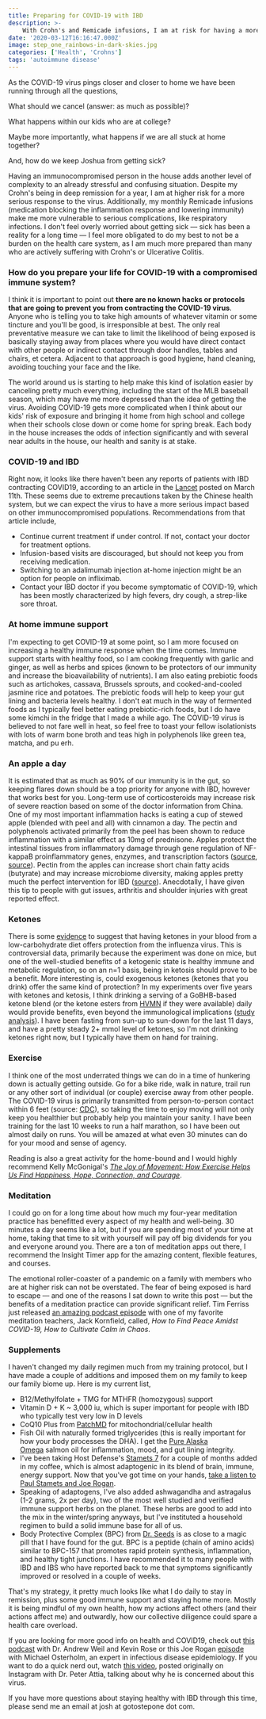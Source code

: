 ```yaml
---
title: Preparing for COVID-19 with IBD
description: >-
    With Crohn's and Remicade infusions, I am at risk for having a more severe response to the coronavirus. This is how I'm preparing for COVID-19 in my house and my life.
date: '2020-03-12T16:16:47.000Z'
image: step_one_rainbows-in-dark-skies.jpg
categories: ['Health', 'Crohns']
tags: 'autoimmune disease'
---
```


As the COVID-19 virus pings closer and closer to home we have been running through all the questions,

What should we cancel (answer: as much as possible)?

What happens within our kids who are at college?

Maybe more importantly, what happens if we are all stuck at home together?

And, how do we keep Joshua from getting sick?

Having an immunocompromised person in the house adds another level of complexity to an already stressful and confusing situation. Despite my Crohn's being in deep remission for a year, I am at higher risk for a more serious response to the virus. Additionally, my monthly Remicade infusions (medication blocking the inflammation response and lowering immunity) make me more vulnerable to serious complications, like respiratory infections. I don't feel overly worried about getting sick — sick has been a reality for a long time — I feel more obligated to do my best to not be a burden on the health care system, as I am much more prepared than many who are actively suffering with Crohn's or Ulcerative Colitis.

### How do you prepare your life for COVID-19 with a compromised immune system?

I think it is important to point out **there are no known hacks or protocols that are going to prevent you from contracting the COVID-19 virus**. Anyone who is telling you to take high amounts of whatever vitamin or some tincture and you'll be good, is irresponsible at best. The only real preventative measure we can take to limit the likelihood of being exposed is basically staying away from places where you would have direct contact with other people or indirect contact through door handles, tables and chairs, et cetera. Adjacent to that approach is good hygiene, hand cleaning, avoiding touching your face and the like.

The world around us is starting to help make this kind of isolation easier by canceling pretty much everything, including the start of the MLB baseball season, which may have me more depressed than the idea of getting the virus. Avoiding COVID-19 gets more complicated when I think about our kids' risk of exposure and bringing it home from high school and college when their schools close down or come home for spring break. Each body in the house increases the odds of infection significantly and with several near adults in the house, our health and sanity is at stake.

### COVID-19 and IBD

Right now, it looks like there haven't been any reports of patients with IBD contracting COVID19, according to an article in the [Lancet](https://www.thelancet.com/journals/langas/article/PIIS2468-1253(20)30076-5/fulltext) posted on March 11th. These seems due to extreme precautions taken by the Chinese health system, but we can expect the virus to have a more serious impact based on other immunocompromised populations. Recommendations from that article include,

- Continue current treatment if under control. If not, contact your doctor for treatment options.
- Infusion-based visits are discouraged, but should not keep you from receiving medication.
- Switching to an adalimumab injection at-home injection might be an option for people on infliximab.
- Contact your IBD doctor if you become symptomatic of COVID-19, which has been mostly characterized by high fevers, dry cough, a strep-like sore throat.

### At home immune support

I'm expecting to get COVID-19 at some point, so I am more focused on increasing a healthy immune response when the time comes. Immune support starts with healthy food, so I am cooking frequently with garlic and ginger, as well as herbs and spices (known to be protectors of our immunity and increase the bioavailability of nutrients). I am also eating prebiotic foods such as artichokes, cassava, Brussels sprouts, and cooked-and-cooled jasmine rice and potatoes. The prebiotic foods will help to keep your gut lining and bacteria levels healthy. I don't eat much in the way of fermented foods as I typically feel better eating prebiotic-rich foods, but I do have some kimchi in the fridge that I made a while ago. The COVID-19 virus is believed to not fare well in heat, so feel free to toast your fellow isolationists with lots of warm bone broth and teas high in polyphenols like green tea, matcha, and pu erh.

### An apple a day
It is estimated that as much as 90% of our immunity is in the gut, so keeping flares down should be a top priority for anyone with IBD, however that works best for you. Long-term use of corticosteroids may increase risk of severe reaction based on some of the doctor information from China. One of my most important inflammation hacks is eating a cup of stewed apple (blended with peel and all) with cinnamon a day. The pectin and polyphenols activated primarily from the peel has been shown to reduce inflammation with a similar effect as 10mg of prednisone. Apples protect the intestinal tissues from inflammatory damage through gene regulation of NF-kappaB proinflammatory genes, enzymes, and transcription factors ([source](https://www.ncbi.nlm.nih.gov/pubmed/19764067), [source](https://jlb.onlinelibrary.wiley.com/doi/full/10.1189/jlb.0311168)). Pectin from the apples can increase short chain fatty acids (butyrate) and may increase microbiome diversity, making apples pretty much the perfect intervention for IBD ([source](https://www.ncbi.nlm.nih.gov/pmc/articles/PMC5095982/)). Anecdotally, I have given this tip to people with gut issues, arthritis and shoulder injuries with great reported effect.

### Ketones

There is some [evidence](https://www.sciencedaily.com/releases/2019/11/191115190327.htm) to suggest that having ketones in your blood from a low-carbohydrate diet offers protection from the influenza virus. This is controversial data, primarily because the experiment was done on mice, but one of the well-studied benefits of a ketogenic state is healthy immune and metabolic regulation, so on an n=1 basis, being in ketosis should prove to be a benefit. More interesting is, could exogenous ketones (ketones that you drink) offer the same kind of protection? In my experiments over five years with ketones and ketosis, I think drinking a serving of a GoBHB-based ketone blend (or the ketone esters from [HVMN](https://hvmn.com/products/ketone-ester) if they were available) daily would provide benefits, even beyond the immunological implications ([study analysis](http://blog.hvmn.com/podcast/inflammation-study-response-research-roundup)). I have been fasting from sun-up to sun-down for the last 11 days, and have a pretty steady 2+ mmol level of ketones, so I'm not drinking ketones right now, but I typically have them on hand for training.

### Exercise

I think one of the most underrated things we can do in a time of hunkering down is actually getting outside. Go for a bike ride, walk in nature, trail run or any other sort of individual (or couple) exercise away from other people. The COVID-19 virus is primarily transmitted from person-to-person contact within 6 feet (source: [CDC](https://www.cdc.gov/coronavirus/2019-ncov/about/transmission.html)), so taking the time to enjoy moving will not only keep you healthier but probably help you maintain your sanity. I have been training for the last 10 weeks to run a half marathon, so I have been out almost daily on runs. You will be amazed at what even 30 minutes can do for your mood and sense of agency.

Reading is also a great activity for the home-bound and I would highly recommend Kelly McGonigal's *[The Joy of Movement: How Exercise Helps Us Find Happiness, Hope, Connection, and Courage](https://bookshop.org/books/the-joy-of-movement-how-exercise-helps-us-find-happiness-hope-connection-and-courage)*.

### Meditation

I could go on for a long time about how much my four-year meditation practice has benefitted every aspect of my health and well-being. 30 minutes a day seems like a lot, but if you are spending most of your time at home, taking that time to sit with yourself will pay off big dividends for you and everyone around you. There are a ton of meditation apps out there, I recommend the Insight Timer app for the amazing content, flexible features, and courses.

The emotional roller-coaster of a pandemic on a family with members who are at higher risk can not be overstated. The fear of being exposed is hard to escape — and one of the reasons I sat down to write this post — but the benefits of a meditation practice can provide significant relief. Tim Ferriss just released [an amazing podcast episode](https://tim.blog/2020/03/12/jack-kornfield-covid19/) with one of my favorite meditation teachers, Jack Kornfield, called, *How to Find Peace Amidst COVID-19, How to Cultivate Calm in Chaos*.

### Supplements

I haven't changed my daily regimen much from my training protocol, but I have made a couple of additions and imposed them on my family to keep our family biome up. Here is my current list,

- B12/Methylfolate + TMG for MTHFR (homozygous) support
- Vitamin D + K ~ 3,000 iu, which is super important for people with IBD who typically test very low in D levels
- CoQ10 Plus from [PatchMD](https://www.patchmd.com/coq10-plus-topical-patch.html) for mitochondrial/cellular health
- Fish Oil with naturally formed triglycerides (this is really important for how your body processes the DHA). I get the [Pure Alaska Omega](https://www.purealaskaomega.com) salmon oil for inflammation, mood, and gut lining integrity.
- I've been taking Host Defense's [Stamets 7](https://hostdefense.com/products/stamets-7-capsules) for a couple of months added in my coffee, which is almost adaptogenic in its blend of brain, immune, energy support. Now that you've got time on your hands, [take a listen to Paul Stamets and Joe Rogan](https://pca.st/bi8anks8).
- Speaking of adaptogens, I've also added ashwagandha and astragalus (1-2 grams, 2x per day), two of the most well studied and verified immune support herbs on the planet. These herbs are good to add into the mix in the winter/spring anyways, but I've instituted a household regimen to build a solid immune base for all of us.
- Body Protective Complex (BPC) from [Dr. Seeds](https://drseeds.com/collections/performance-body-protective-complex/products/body-protective-complex-1) is as close to a magic pill that I have found for the gut. BPC is a peptide (chain of amino acids) similar to BPC-157 that promotes rapid protein synthesis, inflammation, and healthy tight junctions. I have recommended it to many people with IBD and IBS who have reported back to me that symptoms significantly improved or resolved in a couple of weeks.

That's my strategy, it pretty much looks like what I do daily to stay in remission, plus some good immune support and staying home more. Mostly it is being mindful of my own health, how my actions affect others (and their actions affect me) and outwardly, how our collective diligence could spare a health care overload.

If you are looking for more good info on health and COVID19, check out [this podcast](https://pca.st/m3f6t9o3) with Dr. Andrew Weil and Kevin Rose or this Joe Rogan [episode](https://pca.st/zswrawfv) with Michael Osterholm, an expert in infectious disease epidemiology. If you want to do a quick nerd out, watch [this video](https://www.youtube.com/watch?v=cDlBTGIvXxU), posted originally on Instagram with Dr. Peter Attia, talking about why he is concerned about this virus.

If you have more questions about staying healthy with IBD through this time, please send me an email at josh at gotostepone dot com.
